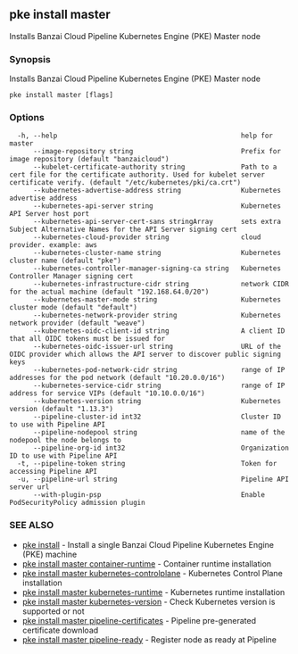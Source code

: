 ## pke install master

Installs Banzai Cloud Pipeline Kubernetes Engine (PKE) Master node

### Synopsis

Installs Banzai Cloud Pipeline Kubernetes Engine (PKE) Master node

```
pke install master [flags]
```

### Options

```
  -h, --help                                              help for master
      --image-repository string                           Prefix for image repository (default "banzaicloud")
      --kubelet-certificate-authority string              Path to a cert file for the certificate authority. Used for kubelet server certificate verify. (default "/etc/kubernetes/pki/ca.crt")
      --kubernetes-advertise-address string               Kubernetes advertise address
      --kubernetes-api-server string                      Kubernetes API Server host port
      --kubernetes-api-server-cert-sans stringArray       sets extra Subject Alternative Names for the API Server signing cert
      --kubernetes-cloud-provider string                  cloud provider. example: aws
      --kubernetes-cluster-name string                    Kubernetes cluster name (default "pke")
      --kubernetes-controller-manager-signing-ca string   Kubernetes Controller Manager signing cert
      --kubernetes-infrastructure-cidr string             network CIDR for the actual machine (default "192.168.64.0/20")
      --kubernetes-master-mode string                     Kubernetes cluster mode (default "default")
      --kubernetes-network-provider string                Kubernetes network provider (default "weave")
      --kubernetes-oidc-client-id string                  A client ID that all OIDC tokens must be issued for
      --kubernetes-oidc-issuer-url string                 URL of the OIDC provider which allows the API server to discover public signing keys
      --kubernetes-pod-network-cidr string                range of IP addresses for the pod network (default "10.20.0.0/16")
      --kubernetes-service-cidr string                    range of IP address for service VIPs (default "10.10.0.0/16")
      --kubernetes-version string                         Kubernetes version (default "1.13.3")
      --pipeline-cluster-id int32                         Cluster ID to use with Pipeline API
      --pipeline-nodepool string                          name of the nodepool the node belongs to
      --pipeline-org-id int32                             Organization ID to use with Pipeline API
  -t, --pipeline-token string                             Token for accessing Pipeline API
  -u, --pipeline-url string                               Pipeline API server url
      --with-plugin-psp                                   Enable PodSecurityPolicy admission plugin
```

### SEE ALSO

* [pke install](pke_install.md)	 - Install a single Banzai Cloud Pipeline Kubernetes Engine (PKE) machine
* [pke install master container-runtime](pke_install_master_container-runtime.md)	 - Container runtime installation
* [pke install master kubernetes-controlplane](pke_install_master_kubernetes-controlplane.md)	 - Kubernetes Control Plane installation
* [pke install master kubernetes-runtime](pke_install_master_kubernetes-runtime.md)	 - Kubernetes runtime installation
* [pke install master kubernetes-version](pke_install_master_kubernetes-version.md)	 - Check Kubernetes version is supported or not
* [pke install master pipeline-certificates](pke_install_master_pipeline-certificates.md)	 - Pipeline pre-generated certificate download
* [pke install master pipeline-ready](pke_install_master_pipeline-ready.md)	 - Register node as ready at Pipeline

